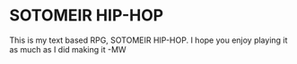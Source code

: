 # SOTOMEIR HIP-HOP
This is my text based RPG, SOTOMEIR HIP-HOP. I hope you enjoy playing it as much as I did making it -MW
